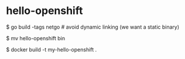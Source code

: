 # hello-openshift

$ go build -tags netgo   # avoid dynamic linking (we want a static binary)

$ mv hello-openshift bin

$ docker build -t my-hello-openshift .
